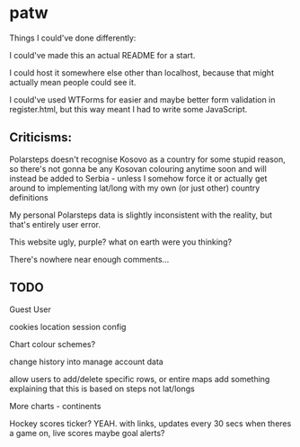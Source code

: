 # patw

Things I could've done differently:

I could've made this an actual README for a start.

I could host it somewhere else other than localhost, because that might actually mean people could see it.

I could've used WTForms for easier and maybe better form validation in register.html, but this way meant I had to write some JavaScript.

## Criticisms:

Polarsteps doesn't recognise Kosovo as a country for some stupid reason, so there's not gonna be any Kosovan colouring anytime soon and will instead be added to Serbia - unless I somehow force it or actually get around to implementing lat/long with my own (or just other) country definitions

My personal Polarsteps data is slightly inconsistent with the reality, but that's entirely user error.

This website ugly, purple? what on earth were you thinking?

There's nowhere near enough comments...

## TODO

Guest User

cookies
location
session config

Chart colour schemes?

change history into manage account data

allow users to add/delete specific rows, or entire maps
add something explaining that this is based on steps not lat/longs

More charts -
continents

Hockey scores ticker? YEAH. with links, updates every 30 secs when theres a game on, live scores
maybe goal alerts?
